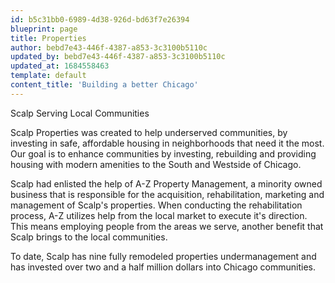 ```yaml
---
id: b5c31bb0-6989-4d38-926d-bd63f7e26394
blueprint: page
title: Properties
author: bebd7e43-446f-4387-a853-3c3100b5110c
updated_by: bebd7e43-446f-4387-a853-3c3100b5110c
updated_at: 1684558463
template: default
content_title: 'Building a better Chicago'
---
```

Scalp Serving Local Communities

Scalp Properties was created to help underserved communities, by investing in safe, affordable housing in neighborhoods that need it the most. Our goal is to enhance communities by investing, rebuilding and providing housing with modern amenities to the South and Westside of Chicago.

Scalp had enlisted the help of A-Z Property Management, a minority owned business that is responsible for the acquisition, rehabilitation, marketing and management of Scalp's properties. When conducting the rehabilitation process, A-Z utilizes help from the local market to execute it's direction. This means employing people from the areas we serve, another benefit that Scalp brings to the local communities.

To date, Scalp has nine fully remodeled properties undermanagement and has invested over two and a half million dollars into Chicago communities.